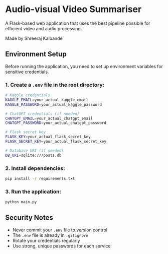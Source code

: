 # Audio-visual Video Summariser

A Flask-based web application that uses the best pipeline possible for efficient video and audio processing.

Made by Shreeraj Kalbande

## Environment Setup

Before running the application, you need to set up environment variables for sensitive credentials.

### 1. Create a `.env` file in the root directory:

```bash
# Kaggle credentials
KAGGLE_EMAIL=your_actual_kaggle_email
KAGGLE_PASSWORD=your_actual_kaggle_password

# ChatGPT credentials (if needed)
CHATGPT_EMAIL=your_actual_chatgpt_email
CHATGPT_PASSWORD=your_actual_chatgpt_password

# Flask secret key
FLASK_KEY=your_actual_flask_secret_key
FLASK_SECRET_KEY=your_actual_flask_secret_key

# Database URI (if needed)
DB_URI=sqlite:///posts.db
```

### 2. Install dependencies:

```bash
pip install -r requirements.txt
```

### 3. Run the application:

```bash
python main.py
```

## Security Notes

- Never commit your `.env` file to version control
- The `.env` file is already in `.gitignore`
- Rotate your credentials regularly
- Use strong, unique passwords for each service
